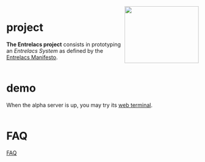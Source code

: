 <img width='194' align='right' height='150' src='http://entrelacs.googlecode.com/svn/trunk/doc/pictures/arrows-logo-2.png/'>

<h1>project</h1>
<b>The Entrelacs project</b> consists in prototyping an <i>Entrelacs System</i> as defined by the <a href='EntrelacsManifesto.md'>Entrelacs Manifesto</a>.<br>
<br>
<h1>demo</h1>
When the alpha server is up, you may try its <a href='http://entrelacs.googlecode.com/svn/trunk/web-terminal/index.html#pub'>web terminal</a>.<br>
<br>
<h1>FAQ</h1>
<a href='FAQ.md'>FAQ</a>
